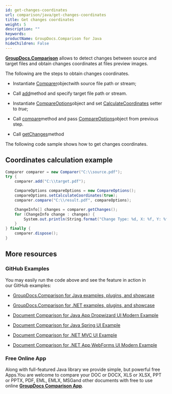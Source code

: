 ```yaml
---
id: get-changes-coordinates
url: comparison/java/get-changes-coordinates
title: Get changes coordinates
weight: 5
description: ""
keywords: 
productName: GroupDocs.Comparison for Java
hideChildren: False
---
```

**[GroupDocs.Comparison](https://products.groupdocs.com/comparison/java)** allows to detect changes between source and target files and obtain changes coordinates at files preview images.

The following are the steps to obtain changes coordinates.

*   Instantiate [Comparer](https://apireference.groupdocs.com/comparison/java/com.groupdocs.comparison/Comparer)objectwith source file path or stream;
    
*   Call [add](https://apireference.groupdocs.com/comparison/java/com.groupdocs.comparison/Comparer#add(java.lang.String))method and specify target file path or stream. 
    
*   Instantiate [CompareOptions](https://apireference.groupdocs.com/comparison/java/com.groupdocs.comparison.options/CompareOptions)object and set [CalculateCoordinates](https://apireference.groupdocs.com/comparison/java/com.groupdocs.comparison.options/CompareOptions#setCalculateCoordinates(boolean)) setter to *true*;
    
*   Call [compare](https://apireference.groupdocs.com/comparison/java/com.groupdocs.comparison/Comparer#compare(java.lang.String,%20com.groupdocs.comparison.options.CompareOptions))method and pass [CompareOptions](https://apireference.groupdocs.com/comparison/java/com.groupdocs.comparison.options/CompareOptions)object from previous step.
    
*   Call [getChanges](https://apireference.groupdocs.com/comparison/java/com.groupdocs.comparison/Comparer#getChanges())method 
    

The following code sample shows how to get changes coordinates.

## Coordinates calculation example

```csharp
Comparer comparer = new Comparer("C:\\source.pdf");
try {
    comparer.add("C:\\target.pdf");

    CompareOptions compareOptions = new CompareOptions();
    compareOptions.setCalculateCoordinates(true);
    comparer.compare("C:\\result.pdf", compareOptions);

    ChangeInfo[] changes = comparer.getChanges();
    for (ChangeInfo change : changes) {
        System.out.println(String.format("Change Type: %d, X: %f, Y: %f, Text: %s", change.getType(), change.getBox().getX(), change.getBox().getY(), change.getText()));
    }
} finally {
    comparer.dispose();
}
```

## More resources

### GitHub Examples

You may easily run the code above and see the feature in action in our GitHub examples:

*   [GroupDocs.Comparison for Java examples, plugins, and showcase](https://github.com/groupdocs-comparison/GroupDocs.Comparison-for-Java)
    
*   [GroupDocs.Comparison for .NET examples, plugins, and showcase](https://github.com/groupdocs-comparison/GroupDocs.Comparison-for-.NET)
    
*   [Document Comparison for Java App Dropwizard UI Modern Example](https://github.com/groupdocs-comparison/GroupDocs.Comparison-for-Java-Dropwizard)
    
*   [Document Comparison for Java Spring UI Example](https://github.com/groupdocs-comparison/GroupDocs.Comparison-for-Java-Spring)
*   [Document Comparison for .NET MVC UI Example](https://github.com/groupdocs-comparison/GroupDocs.Comparison-for-.NET-MVC) 
    
*   [Document Comparison for .NET App WebForms UI Modern Example](https://github.com/groupdocs-comparison/GroupDocs.Comparison-for-.NET-WebForms) 
    

### Free Online App

Along with full-featured Java library we provide simple, but powerful free Apps.You are welcome to compare your DOC or DOCX, XLS or XLSX, PPT or PPTX, PDF, EML, EMLX, MSGand other documents with free to use online **[GroupDocs Comparison App](https://products.groupdocs.app/comparison)**.
